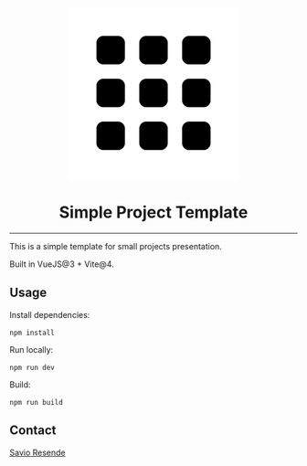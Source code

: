 
<p style="text-align: center">
    <img src="public/imgs/brand.svg" style="max-width: 300px;"/>
</p>

<h1 style="text-align: center;">Simple Project Template</h1>

---

This is a simple template for small projects presentation.

Built in VueJS@3 + Vite@4.

## Usage

Install dependencies:

```shell
npm install
```

Run locally:

```shell
npm run dev
```

Build:

```shell
npm run build
```

## Contact

[Savio Resende](https://savioresende.com)
